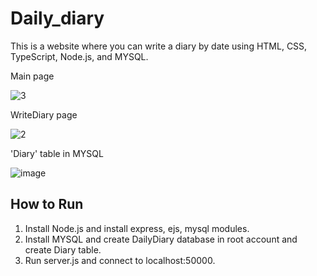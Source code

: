 # Daily_diary

This is a website where you can write a diary by date using HTML, CSS, TypeScript, Node.js, and MYSQL.

Main page

![3](https://user-images.githubusercontent.com/38034994/105354321-bda92b00-5c33-11eb-9f8b-f20ab43949ad.JPG)

WriteDiary page

![2](https://user-images.githubusercontent.com/38034994/105354368-cdc10a80-5c33-11eb-8356-72e11e081f09.JPG)

'Diary' table in MYSQL

![image](https://user-images.githubusercontent.com/38034994/105354688-41631780-5c34-11eb-8584-8be1f7ec11c8.png)

## How to Run
1. Install Node.js and install express, ejs, mysql modules.
2. Install MYSQL and create DailyDiary database in root account and create Diary table.
3. Run server.js and connect to localhost:50000.

